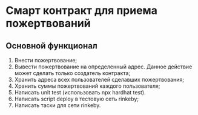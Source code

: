 # Смарт контракт для приема пожертвований

## Основной функционал

1. Внести пожертвование;
2. Вывести пожертвование на определенный адрес. Данное действие может сделать только создатель контракта;
3. Хранить адреса всех пользователей сделавших пожертвования;
4. Хранить суммы пожертвований каждого пользователя;
5. Написать unit test (использовать npx hardhat test).
6. Написать script deploy в тестовую сеть rinkeby;
7. Написать таски для сети rinkeby.
